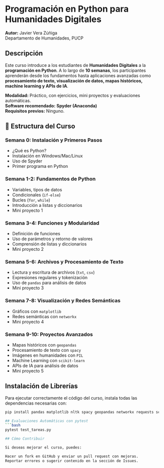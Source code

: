 # Programación en Python para Humanidades Digitales  
**Autor:** Javier Vera Zúñiga  
Departamento de Humanidades, PUCP  

## Descripción  
Este curso introduce a los estudiantes de **Humanidades Digitales** a la **programación en Python**. A lo largo de **10 semanas**, los participantes aprenderán desde los fundamentos hasta aplicaciones avanzadas como **procesamiento de texto, visualización de datos, mapas históricos, machine learning y APIs de IA**.  

**Modalidad:** Práctico, con ejercicios, mini proyectos y evaluaciones automáticas.  
**Software recomendado:** **Spyder (Anaconda)**  
**Requisitos previos:** Ninguno.  

## 📂 Estructura del Curso  

### **Semana 0: Instalación y Primeros Pasos**  
- ¿Qué es Python?  
- Instalación en Windows/Mac/Linux  
- Uso de Spyder  
- Primer programa en Python  

### **Semana 1-2: Fundamentos de Python**  
- Variables, tipos de datos  
- Condicionales (`if-else`)  
- Bucles (`for`, `while`)  
- Introducción a listas y diccionarios  
- Mini proyecto 1  

### **Semana 3-4: Funciones y Modularidad**  
- Definición de funciones  
- Uso de parámetros y retorno de valores  
- Comprensión de listas y diccionarios  
- Mini proyecto 2  

### **Semana 5-6: Archivos y Procesamiento de Texto**  
- Lectura y escritura de archivos (`txt`, `csv`)  
- Expresiones regulares y tokenización  
- Uso de `pandas` para análisis de datos  
- Mini proyecto 3  

### **Semana 7-8: Visualización y Redes Semánticas**  
- Gráficos con `matplotlib`  
- Redes semánticas con `networkx`  
- Mini proyecto 4  

### **Semana 9-10: Proyectos Avanzados**  
- Mapas históricos con `geopandas`  
- Procesamiento de texto con `spacy`  
- Imágenes en humanidades con `PIL`  
- Machine Learning con `scikit-learn`  
- APIs de IA para análisis de datos  
- Mini proyecto 5  

## Instalación de Librerías  
Para ejecutar correctamente el código del curso, instala todas las dependencias necesarias con:  
```bash
pip install pandas matplotlib nltk spacy geopandas networkx requests scikit-learn pillow pytest

## Evaluaciones Automáticas con pytest
```bash
pytest test_tareas.py

## Cómo Contribuir

Si deseas mejorar el curso, puedes:

Hacer un fork en GitHub y enviar un pull request con mejoras.
Reportar errores o sugerir contenido en la sección de Issues.


